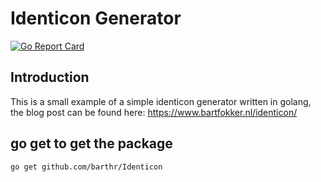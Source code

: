 # Identicon Generator

[![Go Report Card](https://goreportcard.com/badge/github.com/barthr/Identicon)](https://goreportcard.com/report/github.com/barthr/Identicon)

## Introduction

This is a small example of a simple identicon generator written in golang, the blog post can be found here: https://www.bartfokker.nl/identicon/


## go get to get the package
```
go get github.com/barthr/Identicon
```
